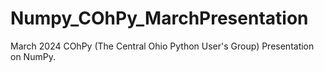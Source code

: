 # Numpy_COhPy_MarchPresentation
March 2024 COhPy (The Central Ohio Python User's Group) Presentation on NumPy. 

